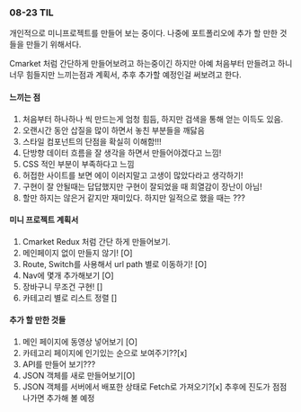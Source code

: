### 08-23 TIL
개인적으로 미니프로젝트를 만들어 보는 중이다.
나중에 포트폴리오에 추가 할 만한 것들을 만들기 위해서다.

Cmarket 처럼 간단하게 만들어보려고 하는중이긴 하지만
아예 처음부터 만들려고 하니 너무 힘들지만 느끼는점과 계획서, 추후 추가할 예정인걸 써보려고 한다.

#### 느끼는 점
1. 처음부터 하나하나 씩 만드는게 엄청 힘듬, 하지만 검색을 통해 얻는 이득도 있음.
2. 오랜시간 동안 삽질을 많이 하면서 놓친 부분들을 깨닳음
3. 스타일 컴포넌트의 단점을 확실히 이해함!!!
4. 단방향 데이터 흐름을 잘 생각을 하면서 만들어야겠다고 느낌!
5. CSS 적인 부분이 부족하다고 느낌
6. 허접한 사이트를 보면 에이 이러지말고 고생이 많았다라고 생각하기!
7. 구현이 잘 안될때는 답답했지만 구현이 잘되었을 때 희열감이 장난이 아님!
8. 할만 하지는 않은거 같지만 재미있다. 하지만 일적으로 했을 때는 ???

#### 미니 프로젝트 계획서
1. Cmarket Redux 처럼 간단 하게 만들어보기.
2. 메인페이지 없이 만들지 않기! [O]
3. Route, Switch를 사용해서 url path 별로 이동하기! [O]
4. Nav에 몇개 추가해보기 [O]
5. 장바구니 무조건 구현! []
6. 카테고리 별로 리스트 정렬 []

#### 추가 할 만한 것들
1. 메인 페이지에 동영상 넣어보기 [O]
2. 카테고리 페이지에 인기있는 순으로 보여주기??[x]
3. API를 만들어 보기???
4. JSON 객체를 새로 만들어보기[O]
5. JSON 객체를 서버에서 배포한 상태로 Fetch로 가져오기?[x]
추후에 진도가 점점 나가면 추가해 볼 예정


